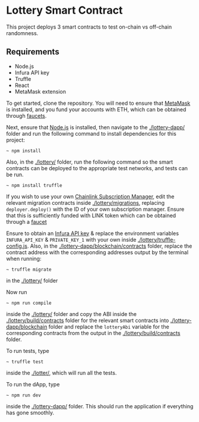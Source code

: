 # Lottery Smart Contract

This project deploys 3 smart contracts to test on-chain vs off-chain randomness.

## Requirements
+ Node.js
+ Infura API key
+ Truffle
+ React
+ MetaMask extension


To get started, clone the repository. You will need to ensure that [MetaMask](https://metamask.io/download/) is installed, and you fund your accounts with ETH, which can be obtained through [faucets](https://faucetlink.to/goerli).

Next, ensure that [Node.js](https://nodejs.org/en/download) is installed, then navigate to the [./lottery-dapp/](./lottery-dapp/) folder and run the following command to install dependencies for this project:

```
~ npm install
```

Also, in the [./lottery/](./lottery/) folder, run the following command so the smart contracts can be deployed to the appropriate test networks, and tests can be run.

```
~ npm install truffle
```

If you wish to use your own [Chainlink Subscription Manager](https://vrf.chain.link/goerli), edit the relevant migration contracts inside [./lottery/migrations](./lottery/migrations), replacing `deployer.deploy()` with the ID of your own subscription manager. Ensure that this is sufficiently funded with LINK token which can be obtained through a [faucet](https://faucets.chain.link/goerli)

Ensure to obtain an [Infura API key](https://docs.infura.io/infura/networks/ethereum/how-to/secure-a-project/project-id) & replace the environment variables `INFURA_API_KEY` & `PRIVATE_KEY_1` with your own inside [./lottery/truffle-config.js](./lottery/truffle-config.js). Also, in the [./lottery-dapp/blockchain/contracts](./lottery-dapp/blockchain/contracts) folder, replace the contract address with the corresponding addresses output by the terminal when running: 
```
~ truffle migrate
```
in the [./lottery/](./lottery/) folder


Now run 
```
~ npm run compile
``` 
inside the [./lottery/](./lottery/) folder and copy the ABI inside the [./lottery/build/contracts](./lottery/build/contracts) folder for the relevant smart contracts into [./lottery-dapp/blockchain](./lottery-dapp/blockchain) folder and replace the `lotteryAbi` variable for the corresponding contracts from the output in the [./lottery/build/contracts](./lottery/build/contracts) folder.

To run tests, type 
```
~ truffle test
```
inside the [./lotter/](./lottery/), which will run all the tests.

To run the dApp, type
```
~ npm run dev
```
inside the [./lottery-dapp/](./lottery-dapp/) folder. This should run the application if everything has gone smoothly.
